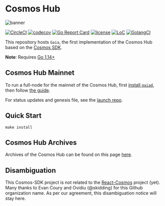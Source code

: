 # Cosmos Hub
![banner](./docs/images/cosmos-hub-image.jpg)

[![CircleCI](https://circleci.com/gh/cosmos/gaia/tree/master.svg?style=shield)](https://circleci.com/gh/cosmos/gaia/tree/master)
[![codecov](https://codecov.io/gh/cosmos/gaia/branch/master/graph/badge.svg)](https://codecov.io/gh/cosmos/gaia)
[![Go Report Card](https://goreportcard.com/badge/github.com/cosmos/gaia)](https://goreportcard.com/report/github.com/cosmos/gaia)
[![license](https://img.shields.io/github/license/cosmos/gaia.svg)](https://github.com/cosmos/gaia/blob/master/LICENSE)
[![LoC](https://tokei.rs/b1/github/cosmos/gaia)](https://github.com/cosmos/gaia)
[![GolangCI](https://golangci.com/badges/github.com/cosmos/gaia.svg)](https://golangci.com/r/github.com/cosmos/gaia)

This repository hosts `Gaia`, the first implementation of the Cosmos Hub based on the [Cosmos SDK](https://github.com/cosmos/cosmos-sdk).

**Note**: Requires [Go 1.14+](https://golang.org/dl/)

## Cosmos Hub Mainnet

To run a full-node for the mainnet of the Cosmos Hub, first [install `gaiad`](./docs/gaia-tutorials/installation.md), then follow [the guide](./docs/gaia-tutorials/join-mainnet.md).

For status updates and genesis file, see the [launch repo](https://github.com/cosmos/launch).

## Quick Start

```
make install
```

## Cosmos Hub Archives

Archives of the Cosmos Hub can be found on this page [here](./docs/resources/archives.md).

## Disambiguation

This Cosmos-SDK project is not related to the [React-Cosmos](https://github.com/react-cosmos/react-cosmos) project (yet). Many thanks to Evan Coury and Ovidiu (@skidding) for this Github organization name. As per our agreement, this disambiguation notice will stay here.
